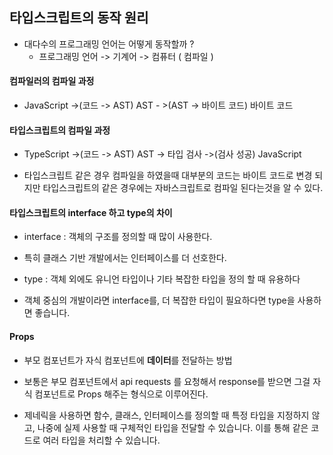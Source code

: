 ## 타입스크립트의 동작 원리

- 대다수의 프로그래밍 언어는 어떻게 동작할까 ?
  - 프로그래밍 언어 -> 기계어 -> 컴퓨터 ( 컴파일 )

#### 컴파일러의 컴파일 과정

- JavaScript ->(코드 -> AST) AST - >(AST -> 바이트 코드) 바이트 코드

#### 타입스크립트의 컴파일 과정

- TypeScript ->(코드 -> AST) AST -> 타입 검사 ->(검사 성공) JavaScript

- 타입스크립트 같은 경우 컴파일을 하였을때 대부분의 코드는 바이트 코드로 변경 되지만 타입스크립트의 같은 경우에는 자바스크립트로 컴파일 된다는것을 알 수 있다.

#### 타입스크립트의 interface 하고 type의 차이

- interface : 객체의 구조를 정의할 때 많이 사용한다.
- 특히 클래스 기반 개발에서는 인터페이스를 더 선호한다.

- type : 객체 외에도 유니언 타입이나 기타 복잡한 타입을 정의 할 때 유용하다

- 객체 중심의 개발이라면 interface를, 더 복잡한 타입이 필요하다면 type을 사용하면 좋습니다.

#### Props

- 부모 컴포넌트가 자식 컴포넌트에 **데이터**를 전달하는 방법

- 보통은 부모 컴포넌트에서 api requests 를 요청해서 response를 받으면 그걸 자식 컴포넌트로 Props 해주는 형식으로 이루어진다.

- 제네릭을 사용하면 함수, 클래스, 인터페이스를 정의할 때 특정 타입을 지정하지 않고, 나중에 실제 사용할 때 구체적인 타입을 전달할 수 있습니다. 이를 통해 같은 코드로 여러 타입을 처리할 수 있습니다.
